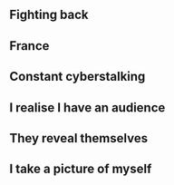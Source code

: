 ## Fighting back

## France 

## Constant cyberstalking

## I realise I have an audience

## They reveal themselves

## I take a picture of myself 